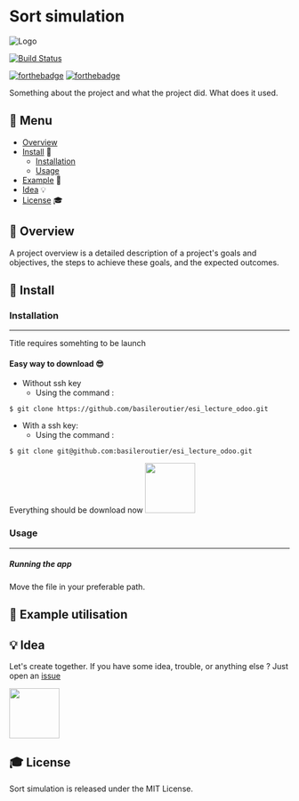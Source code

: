 # Sort simulation
![Logo](https://via.placeholder.com/1200x120)

[![Build Status](https://travis-ci.org/walternascimentobarroso/walternascimentobarroso.github.io.svg?branch=master)](https://travis-ci.org/walternascimentobarroso/walternascimentobarroso.github.io)

[![forthebadge](http://forthebadge.com/images/badges/built-with-love.svg)](http://forthebadge.com)  [![forthebadge](https://forthebadge.com/images/badges/contains-cat-gifs.svg)](https://forthebadge.com)

Something about the project and what the project did.
What does it used.

## :notebook_with_decorative_cover: Menu

* [Overview](#overview)
* [Install](#install) :trident:
    * [Installation](#installation)
    * [Usage](#usage)
* [Example](#example-utilisation) :mag_right:
* [Idea](#idea) :bulb:
* [License](#license) :mortar_board:

## :page_facing_up: Overview
 A project overview is a detailed description of a project's goals and objectives, the steps to achieve these goals, and the expected outcomes.


## :trident: Install

### Installation
___
Title requires somehting to be launch

#### Easy way to download :sunglasses:

* Without ssh key
   * Using the command :
```
$ git clone https://github.com/basileroutier/esi_lecture_odoo.git
```

* With a ssh key:
   * Using the command :
```
$ git clone git@github.com:basileroutier/esi_lecture_odoo.git
```

Everything should be download now
<img src="https://c.tenor.com/Uowt3oHKCP4AAAAC/marc77-cat-at-work.gif" width="90" height="90" />



### Usage
___
##### Running the app
Move the file in your preferable path.


## :mag_right: Example utilisation

## :bulb: Idea
Let's create together. If you have some idea, trouble, or anything else ? Just open an [issue](https://github.com/basileroutier/title/issues/new/choose)


<img src="https://c.tenor.com/k-tV1c5bCCkAAAAd/cat-smile-happy-cat.gif" width="90" height="90" />

## :mortar_board: License

Sort simulation is released under the MIT License.
